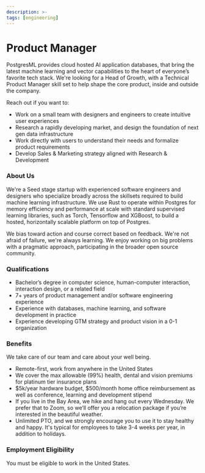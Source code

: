 ```yaml
---
description: >-
tags: [engineering]
---
```

# Product Manager

PostgresML provides cloud hosted AI application databases, that bring the latest machine learning and vector capabilities to the heart of everyone’s favorite tech stack. We're looking for a Head of Growth, with a Technical Product Manager skill set to help shape the core product, inside and outside the company.&#x20;

Reach out if you want to:

* Work on a small team with designers and engineers to create intuitive user experiences
* Research a rapidly developing market, and design the foundation of next gen data infrastructure
* Work directly with users to understand their needs and formalize product requirements
* Develop Sales & Marketing strategy aligned with Research & Development

### About Us

We're a Seed stage startup with experienced software engineers and designers who specialize broadly across the skillsets required to build machine learning infrastructure. We use Rust to operate within Postgres for memory efficiency and performance at scale with standard supervised learning libraries, such as Torch, Tensorflow and XGBoost, to build a hosted, horizontally scalable platform on top of Postgres.

We bias toward action and course correct based on feedback. We're not afraid of failure, we're always learning. We enjoy working on big problems with a pragmatic approach, participating in the broader open source community.

### Qualifications

* Bachelor’s degree in computer science, human-computer interaction, interaction design, or a related field
* 7+ years of product management and/or software engineering experience
* Experience with databases, machine learning, and software development in practice
* Experience developing GTM strategy and product vision in a 0-1 organization

### Benefits

We take care of our team and care about your well being.

* Remote-first, work from anywhere in the United States
* We cover the max allowable (99%) health, dental and vision premiums for platinum tier insurance plans
* $5k/year hardware budget, $500/month home office reimbursement as well as conference, learning and development stipend
* If you live in the Bay Area, we hike and hang out every Wednesday. We prefer that to Zoom, so we’ll offer you a relocation package if you’re interested in the beautiful weather.
* Unlimited PTO, and we strongly encourage you to use it to stay healthy and happy. It's typical for employees to take 3-4 weeks per year, in addition to holidays.

### Employment Eligibility

You must be eligible to work in the United States.

